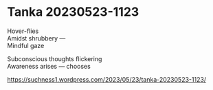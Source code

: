# Tanka 20230523-1123  
Hover-flies   
Amidst shrubbery —  
Mindful gaze  
  
Subconscious thoughts flickering  
Awareness arises — chooses  
  
  
https://suchness1.wordpress.com/2023/05/23/tanka-20230523-1123/